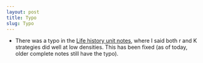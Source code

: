 ```yaml
---
layout: post
title: Typo
slug: Typo
---
```


* There was a typo in the [Life history unit notes](../../../materials/life_history.complete.pdf), where I said both r and K strategies did well at low densities. This has been fixed (as of today, older complete notes still have the typo).
